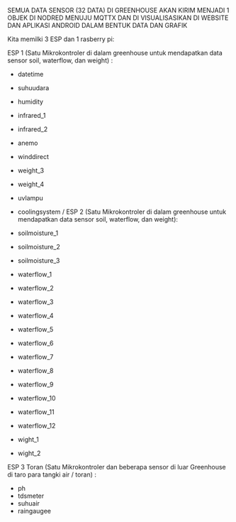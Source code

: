 SEMUA DATA SENSOR (32 DATA) DI GREENHOUSE AKAN KIRIM MENJADI 1 OBJEK DI NODRED MENUJU MQTTX DAN DI VISUALISASIKAN DI WEBSITE DAN APLIKASI ANDROID DALAM BENTUK DATA DAN GRAFIK

Kita memilki 3 ESP dan 1 rasberry pi:

ESP 1 (Satu Mikrokontroler di dalam greenhouse untuk mendapatkan data sensor soil, waterflow, dan weight) :
- datetime
- suhuudara
- humidity
- infrared_1
- infrared_2
- anemo
- winddirect
- weight_3
- weight_4
- uvlampu
- coolingsystem
/
ESP 2 (Satu Mikrokontroler di dalam greenhouse untuk mendapatkan data sensor soil, waterflow, dan weight):
- soilmoisture_1
- soilmoisture_2
- soilmoisture_3
- waterflow_1
- waterflow_2
- waterflow_3
- waterflow_4
- waterflow_5

- waterflow_6
- waterflow_7
- waterflow_8
- waterflow_9
- waterflow_10
- waterflow_11
- waterflow_12
- wight_1
- wight_2

ESP 3 Toran (Satu Mikrokontroler dan beberapa sensor di luar Greenhouse di taro para tangki air / toran) :
- ph
- tdsmeter
- suhuair
- raingaugee